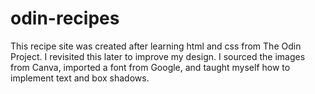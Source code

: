 # odin-recipes
This recipe site was created after learning html and css from The Odin Project. 
I revisited this later to improve my design. I sourced the images from Canva, 
imported a font from Google, and taught myself how to implement text and box shadows.
